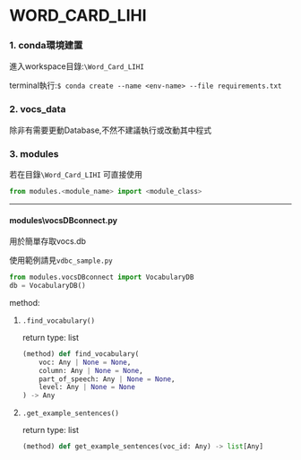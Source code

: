 # WORD_CARD_LIHI

### 1. conda環境建置

進入workspace目錄:`\Word_Card_LIHI`

terminal執行:`$ conda create --name <env-name> --file requirements.txt`

### 2. vocs_data
除非有需要更動Database,不然不建議執行或改動其中程式

### 3. modules
若在目錄`\Word_Card_LIHI` 可直接使用
```python
from modules.<module_name> import <module_class>
```
---

#### modules\vocsDBconnect.py

用於簡單存取vocs.db

使用範例請見`vdbc_sample.py`
```python
from modules.vocsDBconnect import VocabularyDB
db = VocabularyDB()
```
method:
1. `.find_vocabulary()`

    return type: list
    ```python
    (method) def find_vocabulary(
        voc: Any | None = None,
        column: Any | None = None,
        part_of_speech: Any | None = None,
        level: Any | None = None
    ) -> Any
    ```
2. `.get_example_sentences()`
    
    return type: list
    ```python
    (method) def get_example_sentences(voc_id: Any) -> list[Any]
    ```

